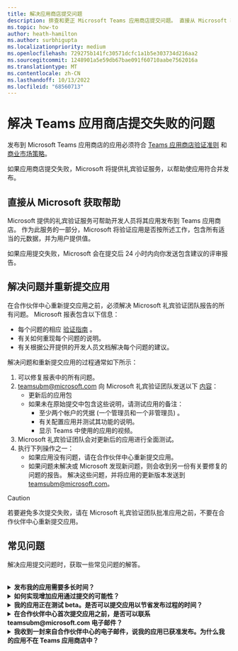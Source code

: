 ```yaml
---
title: 解决应用商店提交问题
description: 排查和更正 Microsoft Teams 应用商店提交问题。 直接从 Microsoft 获取帮助，解决问题并重新提交应用。
ms.topic: how-to
author: heath-hamilton
ms.author: surbhigupta
ms.localizationpriority: medium
ms.openlocfilehash: 729275b141fc30571dcfc1a1b5e303734d216aa2
ms.sourcegitcommit: 1248901a5e59db67bae091f60710aabe7562016a
ms.translationtype: MT
ms.contentlocale: zh-CN
ms.lasthandoff: 10/13/2022
ms.locfileid: "68560713"
---
```

# <a name="resolve-issues-if-your-teams-store-submission-fails"></a>解决 Teams 应用商店提交失败的问题

发布到 Microsoft Teams 应用商店的应用必须符合 [Teams 应用商店验证准则](~/concepts/deploy-and-publish/appsource/prepare/teams-store-validation-guidelines.md) 和 [商业市场策略](/legal/marketplace/certification-policies)。

如果应用商店提交失败，Microsoft 将提供礼宾验证服务，以帮助使应用符合并发布。

## <a name="get-help-directly-from-microsoft"></a>直接从 Microsoft 获取帮助

Microsoft 提供的礼宾验证服务可帮助开发人员将其应用发布到 Teams 应用商店。 作为此服务的一部分，Microsoft 将验证应用是否按所述工作，包含所有适当的元数据，并为用户提供值。

如果应用提交失败，Microsoft 会在提交后 24 小时内向你发送包含建议的评审报告。

## <a name="resolve-issues-and-resubmit-your-app"></a>解决问题并重新提交应用

在合作伙伴中心重新提交应用之前，必须解决 Microsoft 礼宾验证团队报告的所有问题。 Microsoft 报表包含以下信息：

* 每个问题的相应 [验证指南](~/concepts/deploy-and-publish/appsource/prepare/teams-store-validation-guidelines.md) 。
* 有关如何重现每个问题的说明。
* 有关根据公开提供的开发人员文档解决每个问题的建议。

解决问题和重新提交应用的过程通常如下所示：

1. 可以修复报表中的所有问题。
1. teamsubm@microsoft.com 向 Microsoft 礼宾验证团队发送以下 <a href="mailto:teamsubm@microsoft.com">内容</a>：
   * 更新后的应用包
   * 如果未在原始提交中包含这些说明，请测试应用的备注：
      * 至少两个帐户的凭据 (一个管理员和一个非管理员) 。
      * 有关配置应用并测试其功能的说明。
      * 显示 Teams 中使用的应用的视频。
1. Microsoft 礼宾验证团队会对更新后的应用进行全面测试。
1. 执行下列操作之一：
   * 如果应用没有问题，请在合作伙伴中心重新提交应用。
   * 如果问题未解决或 Microsoft 发现新问题，则会收到另一份有关要修复的问题的报告。 解决这些问题，并将应用的更新版本发送到 <a href="mailto:teamsubm@microsoft.com">teamsubm@microsoft.com</a>。

> [!CAUTION]
> 若要避免多次提交失败，请在 Microsoft 礼宾验证团队批准应用之前，不要在合作伙伴中心重新提交应用。

## <a name="faq"></a>常见问题

解决应用提交问题时，获取一些常见问题的解答。

<br>

<details>

<summary><b>发布我的应用需要多长时间？</b></summary>

如果应用商店提交没有问题，应用将在 1-2 个工作日内发布。 如果应用失败，Microsoft 的一个团队会为你提供解决问题的建议。 完成这些修补程序并将更新后的应用重新发送到该团队后，如果应用已准备好发布或仍需要更多工作，将在 24 小时内收到通知。

<br>

</details>

<details>

<summary><b>如何实现增加应用通过提交的可能性？</b></summary>

执行以下操作可能会成功提交：

1. 根据 [Teams 设计指南](~/concepts/design/design-teams-app-overview.md)开发应用。
1. 确保应用遵守 [Teams 应用商店验证指南](~/concepts/deploy-and-publish/appsource/prepare/teams-store-validation-guidelines.md) 和 [Microsoft 商业市场认证策略](/legal/marketplace/certification-policies)。
1. 使用 [Microsoft Teams 应用验证工具测试](https://dev.teams.microsoft.com/appvalidation.html)应用包。
1. [准备 Teams 应用商店提交](~/concepts/deploy-and-publish/appsource/prepare/submission-checklist.md)。

<br>

</details>

<details>

<summary><b>我的应用正在测试 beta。是否可以提交应用以节省发布过程的时间？</b></summary>

否。 Microsoft 仅验证生产就绪应用。

<br>

</details>

<details>

<summary><b>在合作伙伴中心首次提交应用之前，是否可以联系 teamsubm@microsoft.com 电子邮件？</b></summary>

否。 在合作伙伴中心首次提交应用之前，Microsoft 不会开始验证应用。

<br>

</details>

<details>

<summary><b>我收到一封来自合作伙伴中心的电子邮件，说我的应用已获准发布。为什么我的应用不在 Teams 应用商店中？</b></summary>

应用获得批准后，发布通常需要 1-2 个工作日，具体取决于应用的功能。如果应用在两个工作日后未发布，请联系 <a href="mailto:teamsubm@microsoft.com">teamsubm@microsoft.com</a>。

<br>

</details>
